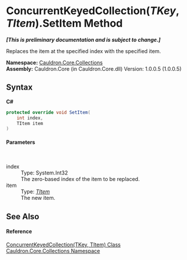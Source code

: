 # ConcurrentKeyedCollection(*TKey*, *TItem*).SetItem Method 
 _**\[This is preliminary documentation and is subject to change.\]**_

Replaces the item at the specified index with the specified item.

**Namespace:**&nbsp;<a href="N_Cauldron_Core_Collections">Cauldron.Core.Collections</a><br />**Assembly:**&nbsp;Cauldron.Core (in Cauldron.Core.dll) Version: 1.0.0.5 (1.0.0.5)

## Syntax

**C#**<br />
``` C#
protected override void SetItem(
	int index,
	TItem item
)
```


#### Parameters
&nbsp;<dl><dt>index</dt><dd>Type: System.Int32<br />The zero-based index of the item to be replaced.</dd><dt>item</dt><dd>Type: <a href="T_Cauldron_Core_Collections_ConcurrentKeyedCollection_2">*TItem*</a><br />The new item.</dd></dl>

## See Also


#### Reference
<a href="T_Cauldron_Core_Collections_ConcurrentKeyedCollection_2">ConcurrentKeyedCollection(TKey, TItem) Class</a><br /><a href="N_Cauldron_Core_Collections">Cauldron.Core.Collections Namespace</a><br />